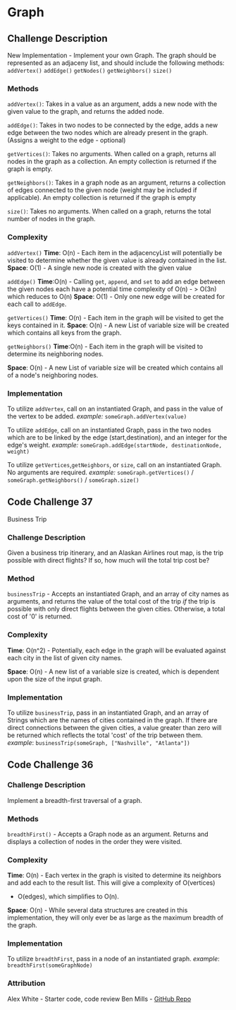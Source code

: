 # Graph

## Challenge Description

New Implementation - Implement your own Graph. The graph should be represented as
an adjaceny list, and should include the following methods:
`addVertex()`
`addEdge()`
`getNodes()`
`getNeighbors()`
`size()`

### Methods

`addVertex()`: Takes in a value as an argument, adds a new node with the given
value to the graph, and returns the added node.

`addEdge()`: Takes in two nodes to be connected by the edge, adds a new edge
between the two nodes which are already present in the graph. (Assigns a weight
to the edge - optional)

`getVertices()`: Takes no arguments. When called on a graph, returns all
nodes in the graph as a collection. An empty collection is returned if the graph
is empty.

`getNeighbors()`: Takes in a graph node as an argument, returns a collection of
edges connected to the given node (weight may be included if applicable). An
empty collection is returned if the graph is empty

`size()`: Takes no arguments. When called on a graph, returns the total number of
nodes in the graph.

### Complexity

`addVertex()`
**Time**: O(n) - Each item in the adjacencyList will potentially be visited to
determine whether the given value is already contained in the list.
**Space**: O(1) - A single new node is created with the given value

`addEdge()`
**Time**:O(n) - Calling `get`, `append`, and `set` to add an edge between the
given nodes each
have a potential
time
complexity of O(n) - > O(3n) which reduces to O(n)
**Space**: O(1) - Only one new edge will be created for each call to `addEdge`.

`getVertices()`
**Time**: O(n) - Each item in the graph will be visited
to get the keys contained in it.
**Space**: O(n) - A new List of variable size will be created which contains all keys from the graph.

`getNeighbors()`
**Time**:O(n) - Each item in the graph will be visited to determine its
neighboring nodes.

**Space**: O(n) - A new List of variable size will be created which contains all
of a node's neighboring nodes.

### Implementation

To utilize `addVertex`, call on an instantiated Graph, and pass in the value of
the vertex to be added.
*example:* `someGraph.addVertex(value)`

To utilize `addEdge`, call on an instantiated Graph, pass in the two nodes which
are to be linked by the edge (start,destination), and an integer for the edge's
weight.
*example:* `someGraph.addEdge(startNode, destinationNode, weight)`

To utilize `getVertices`,`getNeighbors`, or `size`, call on an instantiated Graph. No
arguments are
required.
*example:* `someGraph.getVertices()` / `someGraph.getNeighbors()` / `someGraph.size()`

## Code Challenge 37

Business Trip

### Challenge Description

Given a business trip itinerary, and an Alaskan Airlines rout map, is the trip
possible with direct flights? If so, how much will the total trip cost be?

### Method

`businessTrip` - Accepts an instantiated Graph, and an array of city names as
arguments, and returns the value of the total cost of the trip *if* the trip is
possible with only direct flights between the given cities. Otherwise, a total
cost of '0' is returned.

### Complexity

**Time**: O(n^2) - Potentially, each edge in the graph will be evaluated against
each city in the list of given city names.

**Space**: O(n) - A new list of a variable size is created, which is dependent
upon the size of the input graph.

### Implementation

To utilize `businessTrip`, pass in an instantiated Graph, and an array of Strings
which are the names of cities contained in the graph. If there are direct
connections between the given cities, a value greater than zero will be returned
which reflects the total 'cost' of the trip between them.
*example*: `businessTrip(someGraph, ["Nashville", "Atlanta"])`

## Code Challenge 36

### Challenge Description

Implement a breadth-first traversal of a graph.

### Methods

`breadthFirst()` - Accepts a Graph node as an argument. Returns and displays a
collection of nodes in the order they were visited.

### Complexity

**Time**: O(n) - Each vertex in the graph is visited to determine its neighbors
and add each to the result list. This will give a complexity of O(vertices)
 + O(edges), which simplifies to O(n).

**Space**: O(n) - While several data structures are created in this
implementation, they will only ever be as large as the maximum breadth of the graph.
### Implementation

To utilize `breadthFirst`, pass in a node of an instantiated graph.
*example*: `breadthFirst(someGraphNode)`

### Attribution
Alex White - Starter code, code review
Ben Mills - [GitHub Repo](https://github.com/akkanben/data-structures-and-algorithms)



